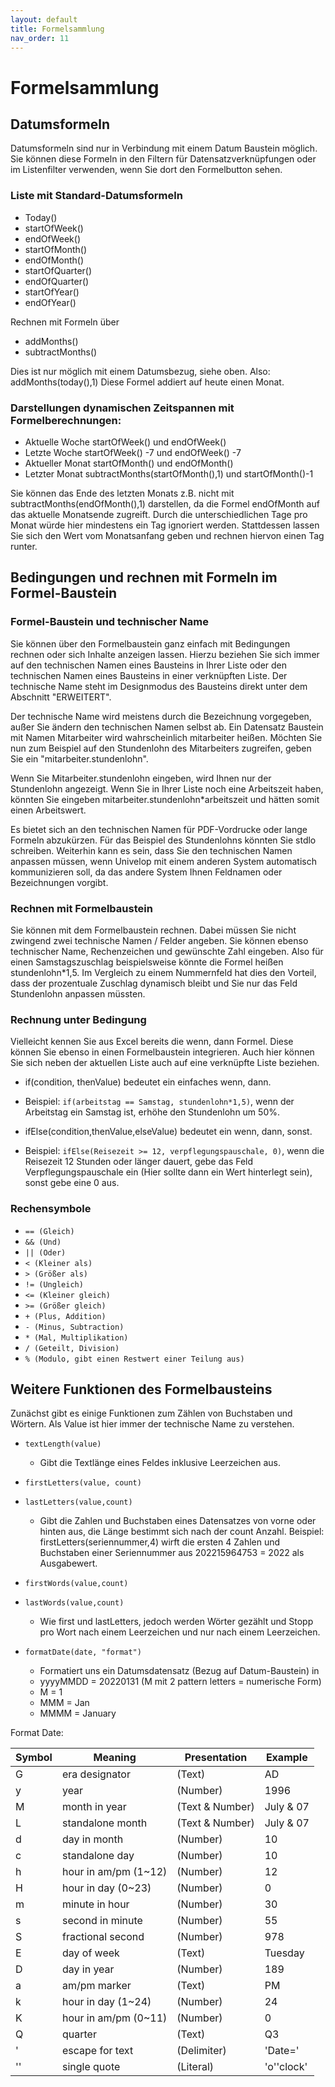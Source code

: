 ```yaml
---
layout: default
title: Formelsammlung
nav_order: 11
---
```


# Formelsammlung

## Datumsformeln

Datumsformeln sind nur in Verbindung mit einem Datum Baustein möglich. Sie können diese Formeln in den Filtern
für Datensatzverknüpfungen oder im Listenfilter verwenden, wenn Sie dort den Formelbutton sehen.

### Liste mit Standard-Datumsformeln

- Today()
- startOfWeek()
- endOfWeek()
- startOfMonth()
- endOfMonth()
- startOfQuarter()
- endOfQuarter()
- startOfYear()
- endOfYear()

Rechnen mit Formeln über

- addMonths()
- subtractMonths()

Dies ist nur möglich mit einem Datumsbezug, siehe oben. Also: addMonths(today(),1)
Diese Formel addiert auf heute einen Monat.

### Darstellungen dynamischen Zeitspannen mit Formelberechnungen:

- Aktuelle Woche startOfWeek() und endOfWeek()
- Letzte Woche startOfWeek() -7 und endOfWeek() -7
- Aktueller Monat startOfMonth() und endOfMonth()
- Letzter Monat subtractMonths(startOfMonth(),1) und startOfMonth()-1

Sie können das Ende des letzten Monats z.B. nicht mit subtractMonths(endOfMonth(),1) darstellen,
da die Formel endOfMonth auf das aktuelle Monatsende zugreift. Durch die unterschiedlichen
Tage pro Monat würde hier mindestens ein Tag ignoriert werden. Stattdessen lassen Sie sich den Wert
vom Monatsanfang geben und rechnen hiervon einen Tag runter.

## Bedingungen und rechnen mit Formeln im Formel-Baustein

### Formel-Baustein und technischer Name

Sie können über den Formelbaustein ganz einfach mit Bedingungen rechnen oder sich Inhalte anzeigen lassen. 
Hierzu beziehen Sie sich immer auf den technischen Namen eines Bausteins in Ihrer Liste oder den technischen
Namen eines Bausteins in einer verknüpften Liste. Der technische Name steht im Designmodus des Bausteins direkt
unter dem Abschnitt "ERWEITERT".

Der technische Name wird meistens durch die Bezeichnung vorgegeben, außer Sie ändern den technischen Namen selbst ab.
Ein Datensatz Baustein mit Namen Mitarbeiter wird wahrscheinlich mitarbeiter heißen.
Möchten Sie nun zum Beispiel auf den Stundenlohn des Mitarbeiters zugreifen, geben Sie ein "mitarbeiter.stundenlohn".

Wenn Sie Mitarbeiter.stundenlohn eingeben, wird Ihnen nur der Stundenlohn angezeigt. Wenn Sie in Ihrer Liste noch
eine Arbeitszeit haben, könnten Sie eingeben mitarbeiter.stundenlohn*arbeitszeit und hätten somit einen Arbeitswert.

Es bietet sich an den technischen Namen für PDF-Vordrucke oder lange Formeln abzukürzen. Für das Beispiel des
Stundenlohns könnten Sie stdlo schreiben. Weiterhin kann es sein, dass Sie den technischen Namen anpassen
müssen, wenn Univelop mit einem anderen System automatisch kommunizieren soll, da das andere System
Ihnen Feldnamen oder Bezeichnungen vorgibt.

### Rechnen mit Formelbaustein

Sie können mit dem Formelbaustein rechnen. Dabei müssen Sie nicht zwingend zwei technische Namen / Felder angeben. Sie können
ebenso technischer Name, Rechenzeichen und gewünschte Zahl eingeben. Also für einen Samstagszuschlag beispielsweise könnte
die Formel heißen stundenlohn*1,5. Im Vergleich zu einem Nummernfeld hat dies den Vorteil, dass der prozentuale Zuschlag dynamisch
bleibt und Sie nur das Feld Stundenlohn anpassen müssten.

### Rechnung unter Bedingung

Vielleicht kennen Sie aus Excel bereits die wenn, dann Formel. Diese können Sie ebenso in einen Formelbaustein integrieren.
Auch hier können Sie sich neben der aktuellen Liste auch auf eine verknüpfte Liste beziehen.

- if(condition, thenValue) bedeutet ein einfaches wenn, dann.
- Beispiel: `if(arbeitstag == Samstag, stundenlohn*1,5)`, wenn der Arbeitstag ein Samstag ist, erhöhe den Stundenlohn um 50%.

- ifElse(condition,thenValue,elseValue) bedeutet ein wenn, dann, sonst.
- Beispiel: `ifElse(Reisezeit >= 12, verpflegungspauschale, 0)`, wenn die Reisezeit 12 Stunden oder länger dauert, gebe das Feld Verpflegungspauschale ein (Hier sollte dann ein Wert hinterlegt sein), sonst gebe eine 0 aus.

### Rechensymbole

- `== (Gleich)`
- `&& (Und)`
- `|| (Oder)`
- `< (Kleiner als)`
- `> (Größer als)`
- `!= (Ungleich)`
- `<= (Kleiner gleich)`
- `>= (Größer gleich)`
- `+ (Plus, Addition)`
- `- (Minus, Subtraction)`
- `* (Mal, Multiplikation)`
- `/ (Geteilt, Division)`
- `% (Modulo, gibt einen Restwert einer Teilung aus)`

## Weitere Funktionen des Formelbausteins

Zunächst gibt es einige Funktionen zum Zählen von Buchstaben und Wörtern. Als Value ist hier immer der technische Name zu
verstehen.

- `textLength(value)` 
    - Gibt die Textlänge eines Feldes inklusive Leerzeichen aus.

- `firstLetters(value, count)`
- `lastLetters(value,count)`
    - Gibt die Zahlen und Buchstaben eines Datensatzes von vorne oder hinten aus, die Länge bestimmt sich nach der count Anzahl.
Beispiel: firstLetters(seriennummer,4) wirft die ersten 4 Zahlen und Buchstaben einer Seriennummer aus
202215964753 = 2022 als Ausgabewert.

- `firstWords(value,count)`
- `lastWords(value,count)`
    - Wie first und lastLetters, jedoch werden Wörter gezählt und Stopp pro Wort nach einem Leerzeichen und nur nach 
    einem Leerzeichen.

- `formatDate(date, "format")`
    - Formatiert uns ein Datumsdatensatz (Bezug auf Datum-Baustein) in
    - yyyyMMDD = 20220131 (M mit 2 pattern letters = numerische Form)
    - M = 1
    - MMM = Jan
    - MMMM = January

Format Date:

|Symbol   |Meaning                |Presentation       |Example|
|------   |-------                |------------       |-------|
|G        |era designator         |(Text)             |AD|
|y        |year                   |(Number)           |1996|
|M        |month in year          |(Text & Number)    |July & 07|
|L        |standalone month       |(Text & Number)    |July & 07|
|d        |day in month           |(Number)           |10|
|c        |standalone day         |(Number)           |10|
|h        |hour in am/pm (1~12)   |(Number)           |12|
|H        |hour in day (0~23)     |(Number)           |0|
|m        |minute in hour         |(Number)           |30|
|s        |second in minute       |(Number)           |55|
|S        |fractional second      |(Number)           |978|
|E        |day of week            |(Text)             |Tuesday|
|D        |day in year            |(Number)           |189|
|a        |am/pm marker           |(Text)             |PM|
|k        |hour in day (1~24)     |(Number)           |24|
|K        |hour in am/pm (0~11)   |(Number)           |0|
|Q        |quarter                |(Text)             |Q3|
|'        |escape for text        |(Delimiter)        |'Date='|
|''       |single quote           |(Literal)          |'o''clock'|



